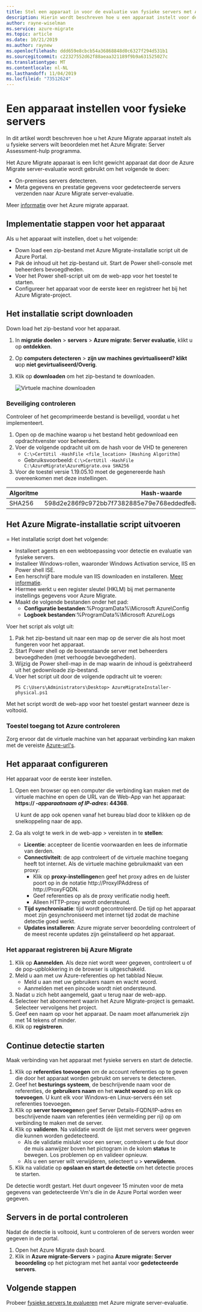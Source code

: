 ```yaml
---
title: Stel een apparaat in voor de evaluatie van fysieke servers met Azure Migrate server-evaluatie
description: Hierin wordt beschreven hoe u een apparaat instelt voor de evaluatie van fysieke servers met behulp van Azure Migrate server-evaluatie.
author: rayne-wiselman
ms.service: azure-migrate
ms.topic: article
ms.date: 10/21/2019
ms.author: raynew
ms.openlocfilehash: ddd659e8cbcb54a36868848d0c6327f294d531b1
ms.sourcegitcommit: c22327552d62f88aeaa321189f9b9a631525027c
ms.translationtype: MT
ms.contentlocale: nl-NL
ms.lasthandoff: 11/04/2019
ms.locfileid: "73512624"
---
```

# <a name="set-up-an-appliance-for-physical-servers"></a>Een apparaat instellen voor fysieke servers

In dit artikel wordt beschreven hoe u het Azure Migrate apparaat instelt als u fysieke servers wilt beoordelen met het Azure Migrate: Server Assessment-hulp programma.

Het Azure Migrate apparaat is een licht gewicht apparaat dat door de Azure Migrate server-evaluatie wordt gebruikt om het volgende te doen:

- On-premises servers detecteren.
- Meta gegevens en prestatie gegevens voor gedetecteerde servers verzenden naar Azure Migrate server-evaluatie.

Meer [informatie](migrate-appliance.md) over het Azure migrate apparaat.


## <a name="appliance-deployment-steps"></a>Implementatie stappen voor het apparaat

Als u het apparaat wilt instellen, doet u het volgende:
- Down load een zip-bestand met Azure Migrate-installatie script uit de Azure Portal.
- Pak de inhoud uit het zip-bestand uit. Start de Power shell-console met beheerders bevoegdheden.
- Voer het Power shell-script uit om de web-app voor het toestel te starten.
- Configureer het apparaat voor de eerste keer en registreer het bij het Azure Migrate-project.

## <a name="download-the-installer-script"></a>Het installatie script downloaden

Down load het zip-bestand voor het apparaat.

1. In **migratie doelen** > **servers** > **Azure migrate: Server evaluatie**, klikt u op **ontdekken**.
2. Op **computers detecteren** > **zijn uw machines gevirtualiseerd? klikt u**op **niet gevirtualiseerd/Overig**.
3. Klik op **downloaden** om het zip-bestand te downloaden.

    ![Virtuele machine downloaden](./media/how-to-set-up-appliance-hyper-v/download-appliance-hyperv.png)


### <a name="verify-security"></a>Beveiliging controleren

Controleer of het gecomprimeerde bestand is beveiligd, voordat u het implementeert.

1. Open op de machine waarop u het bestand hebt gedownload een opdrachtvenster voor beheerders.
2. Voer de volgende opdracht uit om de hash voor de VHD te genereren
    - ```C:\>CertUtil -HashFile <file_location> [Hashing Algorithm]```
    - Gebruiksvoorbeeld: ```C:\>CertUtil -HashFile C:\AzureMigrate\AzureMigrate.ova SHA256```
3.  Voor de toestel versie 1.19.05.10 moet de gegenereerde hash overeenkomen met deze instellingen.

  **Algoritme** | **Hash-waarde**
  --- | ---
  SHA256 | 598d2e286f9c972bb7f7382885e79e768eddedfe8a3d3460d6b8a775af7d7f79


  
## <a name="run-the-azure-migrate-installer-script"></a>Het Azure Migrate-installatie script uitvoeren
= Het installatie script doet het volgende:

- Installeert agents en een webtoepassing voor detectie en evaluatie van fysieke servers.
- Installeer Windows-rollen, waaronder Windows Activation service, IIS en Power shell ISE.
- Een herschrijf bare module van IIS downloaden en installeren. [Meer informatie](https://www.microsoft.com/download/details.aspx?id=7435).
- Hiermee werkt u een register sleutel (HKLM) bij met permanente instellings gegevens voor Azure Migrate.
- Maakt de volgende bestanden onder het pad:
    - **Configuratie bestanden**:%ProgramData%\Microsoft Azure\Config
    - **Logboek bestanden**:%ProgramData%\Microsoft Azure\Logs

Voer het script als volgt uit:

1. Pak het zip-bestand uit naar een map op de server die als host moet fungeren voor het apparaat.
2. Start Power shell op de bovenstaande server met beheerders bevoegdheden (met verhoogde bevoegdheden).
3. Wijzig de Power shell-map in de map waarin de inhoud is geëxtraheerd uit het gedownloade zip-bestand.
4. Voer het script uit door de volgende opdracht uit te voeren:
    ```
    PS C:\Users\Administrators\Desktop> AzureMigrateInstaller-physical.ps1
    ```
Met het script wordt de web-app voor het toestel gestart wanneer deze is voltooid.



### <a name="verify-appliance-access-to-azure"></a>Toestel toegang tot Azure controleren

Zorg ervoor dat de virtuele machine van het apparaat verbinding kan maken met de vereiste [Azure-url's](migrate-support-matrix-hyper-v.md#assessment-appliance-url-access).

## <a name="configure-the-appliance"></a>Het apparaat configureren

Het apparaat voor de eerste keer instellen.

1. Open een browser op een computer die verbinding kan maken met de virtuele machine en open de URL van de Web-App van het apparaat: **https:// *-apparaatnaam of IP-adres*: 44368**.

   U kunt de app ook openen vanaf het bureau blad door te klikken op de snelkoppeling naar de app.
2. Ga als volgt te werk in de web-app > vereisten in te **stellen**:
    - **Licentie**: accepteer de licentie voorwaarden en lees de informatie van derden.
    - **Connectiviteit**: de app controleert of de virtuele machine toegang heeft tot internet. Als de virtuele machine gebruikmaakt van een proxy:
        - Klik op **proxy-instellingen**en geef het proxy adres en de luister poort op in de notatie http://ProxyIPAddress of http://ProxyFQDN.
        - Geef referenties op als de proxy verificatie nodig heeft.
        - Alleen HTTP-proxy wordt ondersteund.
    - **Tijd synchronisatie**: tijd wordt gecontroleerd. De tijd op het apparaat moet zijn gesynchroniseerd met internet tijd zodat de machine detectie goed werkt.
    - **Updates installeren**: Azure migrate server beoordeling controleert of de meest recente updates zijn geïnstalleerd op het apparaat.

### <a name="register-the-appliance-with-azure-migrate"></a>Het apparaat registreren bij Azure Migrate

1. Klik op **Aanmelden**. Als deze niet wordt weer gegeven, controleert u of de pop-upblokkering in de browser is uitgeschakeld.
2. Meld u aan met uw Azure-referenties op het tabblad Nieuw. 
    - Meld u aan met uw gebruikers naam en wacht woord.
    - Aanmelden met een pincode wordt niet ondersteund.
3. Nadat u zich hebt aangemeld, gaat u terug naar de web-app.
4. Selecteer het abonnement waarin het Azure Migrate-project is gemaakt. Selecteer vervolgens het project.
5. Geef een naam op voor het apparaat. De naam moet alfanumeriek zijn met 14 tekens of minder.
6. Klik op **registreren**.


## <a name="start-continuous-discovery"></a>Continue detectie starten

Maak verbinding van het apparaat met fysieke servers en start de detectie.

1. Klik op **referenties toevoegen** om de account referenties op te geven die door het apparaat worden gebruikt om servers te detecteren.  
2. Geef het **besturings systeem**, de beschrijvende naam voor de referenties, de **gebruikers naam** en het **wacht woord** op en klik op **toevoegen**.
U kunt elk voor Windows-en Linux-servers één set referenties toevoegen.
4. Klik op **server toevoegen**en geef Server Details-FQDN/IP-adres en beschrijvende naam van referenties (één vermelding per rij) op om verbinding te maken met de server.
3. Klik op **valideren**. Na validatie wordt de lijst met servers weer gegeven die kunnen worden gedetecteerd.
    - Als de validatie mislukt voor een server, controleert u de fout door de muis aanwijzer boven het pictogram in de kolom **status** te bewegen. Los problemen op en valideer opnieuw.
    - Als u een server wilt verwijderen, selecteert u > **verwijderen**.
4. Klik na validatie op **opslaan en start de detectie** om het detectie proces te starten.

De detectie wordt gestart. Het duurt ongeveer 15 minuten voor de meta gegevens van gedetecteerde Vm's die in de Azure Portal worden weer gegeven. 

## <a name="verify-servers-in-the-portal"></a>Servers in de portal controleren

Nadat de detectie is voltooid, kunt u controleren of de servers worden weer gegeven in de portal.

1. Open het Azure Migrate dash board.
2. Klik in **Azure migrate-Servers** > pagina **Azure migrate: Server beoordeling** op het pictogram met het aantal voor **gedetecteerde servers**. 


## <a name="next-steps"></a>Volgende stappen

Probeer [fysieke servers te evalueren](tutorial-assess-physical.md) met Azure migrate server-evaluatie.
